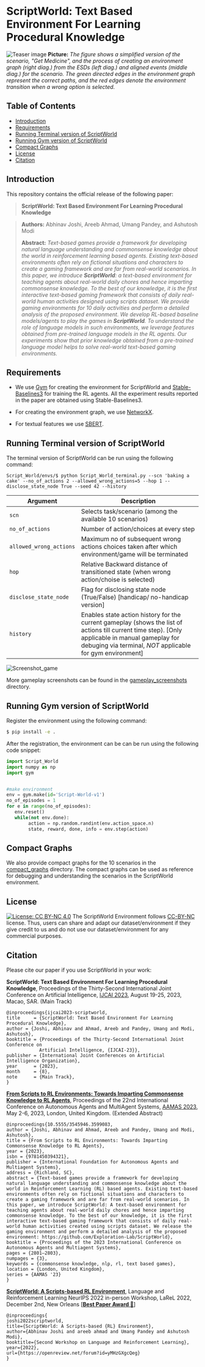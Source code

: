 # ScriptWorld: Text Based Environment For Learning Procedural Knowledge

![Teaser image](./ScriptWorld_thumbnail.png)
**Picture:** *The figure shows a simplified version of the  scenario, "Get Medicine", and the process of creating an environment graph (right diag.) from the ESDs (left diag.) and aligned events (middle diag.) for the scenario. The green directed edges in the environment graph represent the correct paths, and the red edges denote the environment transition when a wrong option is selected.*


## Table of Contents
- [Introduction](#introduction)
- [Requirements](#requirements)
- [Running Terminal version of ScriptWorld](#running-terminal-version-of-scriptworld)
- [Running Gym version of ScriptWorld](#running-gym-version-of-scriptworld)
- [Compact Graphs](#compact-graphs)
- [License](#license)
- [Citation](#citation)


## Introduction
This repository contains the official release of the following paper:
> **ScriptWorld: Text Based Environment For Learning Procedural Knowledge**<br>

> **Authors:** Abhinav Joshi, Areeb Ahmad, Umang Pandey, and Ashutosh Modi <br>
>
> **Abstract:** *Text-based games provide a framework for developing natural language understanding and commonsense knowledge about the world in reinforcement learning based agents. Existing text-based environments often rely on fictional situations and characters to create a gaming framework and are far from real-world scenarios. In this paper, we introduce **ScriptWorld**: a text-based environment for teaching agents about real-world daily chores and hence imparting commonsense knowledge. To the best of our knowledge, it is the first interactive text-based gaming framework that consists of daily real-world human activities designed using scripts dataset. We provide gaming environments for 10 daily activities and perform a detailed analysis of the proposed environment. We develop RL-based baseline models/agents to play the games in **ScriptWorld**. To understand the role of language models in such environments, we leverage features obtained from pre-trained language models in the RL agents. Our experiments show that prior knowledge obtained from a pre-trained language model helps to solve real-world text-based gaming environments.*

## Requirements

- We use [Gym](https://github.com/openai/gym) for creating the environment for ScriptWorld and [Stable-Baselines3](https://github.com/DLR-RM/stable-baselines3) for training the RL agents. All the experiment results reported in the paper are obtained using Stable-Baselines3.

- For creating the environment graph, we use [NetworkX](https://networkx.org/).

- For textual features we use [SBERT](https://www.sbert.net/).


## Running Terminal version of ScriptWorld

The terminal version of ScriptWorld can be run using the following command:

    Script_World/envs/$ python Script_World_terminal.py --scn 'baking a cake' --no_of_actions 2 --allowed_wrong_actions=5 --hop 1 --disclose_state_node True --seed 42 --history



<!-- table -->
| Argument | Description |
| --- | --- |
| `scn` | Selects task/scenario (among the available 10 scenarios) |
| `no_of_actions` | Number of action/choices at every step |
| `allowed_wrong_actions` | Maximum no of subsequent wrong actions choices taken after which environment/game will be terminated |
| `hop` | Relative Backward distance of transitioned state (when wrong action/choise is selected) |
| `disclose_state_node` | Flag for disclosing state node (True/False) [handicap/ no-handicap version]|
| `history` | Enables state action history for the current gameplay (shows the list of actions till current time step). [Only applicable in manual gameplay for debuging via terminal, *NOT* applicable for gym environment] |


![Screenshot_game](./ScriptWorld-gameplay.png)

More gameplay screenshots can be found in the [gameplay_screenshots](./gameplay_screenshots/) directory.

## Running Gym version of ScriptWorld

Register the environment using the following command:

```bash
$ pip install -e .    
```

After the registration, the environment can be can be run using the following code snippet:


```python
import Script_World
import numpy as np
import gym


#make environment
env = gym.make(id='Script-World-v1')
no_of_episodes = 1
for e in range(no_of_episodes):
   env.reset()
   while(not env.done):
        action = np.random.randint(env.action_space.n)
        state, reward, done, info = env.step(action)

```

## Compact Graphs
We also provide compact graphs for the 10 scenarios in the [compact_graphs](./compact_graphs/) directory. The compact graphs can be used as reference for debugging and understanding the scenarios in the ScriptWorld environment.



## License
[![License: CC BY-NC 4.0](https://img.shields.io/badge/License-CC%20BY--NC%204.0-lightgrey.svg)](https://creativecommons.org/licenses/by-nc/4.0/)
The ScriptWorld Environment follows [CC-BY-NC](CC-BY-NC) license. Thus, users can share and adapt our dataset/environment if they give credit to us and do not use our dataset/environment for any commercial purposes.


<!-- ## Controbuting to ScriptWorld -->

## Citation

Please cite our paper if you use ScriptWorld in your work:

**ScriptWorld: Text Based Environment For Learning Procedural Knowledge**, Proceedings of the Thirty-Second International Joint Conference on Artificial Intelligence, [IJCAI 2023](https://ijcai-23.org), August 19-25, 2023, Macao, SAR. (Main Track)


    @inproceedings{ijcai2023-scriptworld,
    title     = {ScriptWorld: Text Based Environment For Learning Procedural Knowledge},
    author = {Joshi, Abhinav and Ahmad, Areeb and Pandey, Umang and Modi, Ashutosh},
    booktitle = {Proceedings of the Thirty-Second International Joint Conference on
                Artificial Intelligence, {IJCAI-23}},
    publisher = {International Joint Conferences on Artificial Intelligence Organization},
    year      = {2023},
    month     = {8},
    note      = {Main Track},
    }


[**From Scripts to RL Environments: Towards Imparting Commonsense Knowledge to RL Agents**](https://dl.acm.org/doi/10.5555/3545946.3599083), Proceedings of the 22nd International Conference on Autonomous Agents and MultiAgent Systems, [AAMAS 2023](https://aamas2023.soton.ac.uk), May 2-6, 2023, London, United Kingdom. (Extended Abstract)

    @inproceedings{10.5555/3545946.3599083,
    author = {Joshi, Abhinav and Ahmad, Areeb and Pandey, Umang and Modi, Ashutosh},
    title = {From Scripts to RL Environments: Towards Imparting Commonsense Knowledge to RL Agents},
    year = {2023},
    isbn = {9781450394321},
    publisher = {International Foundation for Autonomous Agents and Multiagent Systems},
    address = {Richland, SC},
    abstract = {Text-based games provide a framework for developing natural language understanding and commonsense knowledge about the world in Reinforcement Learning (RL) based agents. Existing text-based environments often rely on fictional situations and characters to create a gaming framework and are far from real-world scenarios. In this paper, we introduce ScriptWorld: A text-based environment for teaching agents about real-world daily chores and hence imparting commonsense knowledge. To the best of our knowledge, it is the first interactive text-based gaming framework that consists of daily real-world human activities created using scripts dataset. We release the gaming environment and perform a detailed analysis of the proposed environment: https://github.com/Exploration-Lab/ScriptWorld},
    booktitle = {Proceedings of the 2023 International Conference on Autonomous Agents and Multiagent Systems},
    pages = {2801–2803},
    numpages = {3},
    keywords = {commonsense knowledge, nlp, rl, text based games},
    location = {London, United Kingdom},
    series = {AAMAS '23}
    }



[**ScriptWorld: A Scripts-based RL Environment**](https://openreview.net/forum?id=yMHzGXgcQeg), Language and Reinforcement Learning NeurIPS 2022 in-person Workshop, LaReL 2022, December 2nd, New Orleans [[**Best Paper Award 🥈**](https://larel-workshop.github.io/papers/)]

    @inproceedings{
    joshi2022scriptworld,
    title={ScriptWorld: A Scripts-based {RL} Environment},
    author={Abhinav Joshi and areeb ahmad and Umang Pandey and Ashutosh Modi},
    booktitle={Second Workshop on Language and Reinforcement Learning},
    year={2022},
    url={https://openreview.net/forum?id=yMHzGXgcQeg}
    }